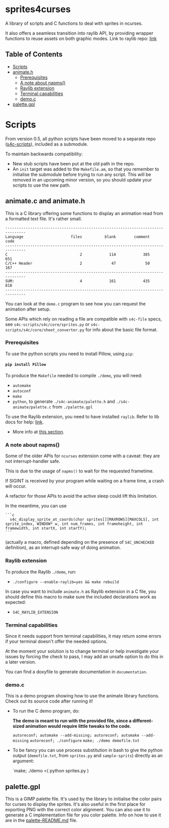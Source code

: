 # sprites4curses

  A library of scripts and C functions to deal with sprites in ncurses.

  It also offers a seamless transition into raylib API, by providing wrapper functions to reuse assets on both graphic modes. Link to raylib repo: [link](https://github.com/raysan5/raylib)

## Table of Contents

+ [Scripts](#scripts)
+ [animate.h](#animate)
  + [Prerequisites](#prerequisites_animate)
  + [A note about napms()](#napms_note)
  + [Raylib extension](#raylib_ext)
  + [Terminal capabilities](#terminal_capabilities)
  + [demo.c](#demo_c)
+ [palette.gpl](#palette_gpl)

# Scripts <a name = "scripts"></a>

  From version 0.5, all python scripts have been moved to a separate repo ([s4c-scripts](https://github.com/jgabaut/s4c-scripts)), included as a submodule.

  To maintain backwards compatibility:
  - New stub scripts have been put at the old path in the repo.
  - An `init` target was added to the `Makefile.am`, so that you remember to initialise the submodule before trying to run any script.
  This will be removed in an upcoming minor version, so you should update your scripts to use the new path.

## animate.c and animate.h <a name = "animate"></a>

  This is a C library offering some functions to display an animation read from a formatted text file. It's rather small.

  ```
  -------------------------------------------------------------------------------
  Language                     files          blank        comment           code
  -------------------------------------------------------------------------------
  C                                2            114            385            651
  C/C++ Header                     2             47             50            167
  -------------------------------------------------------------------------------
  SUM:                             4            161            435            818
  -------------------------------------------------------------------------------
  ```

  You can look at the `demo.c` program to see how you can request the animation after setup.

  Some APIs which rely on reading a file are compatible with `s4c-file` specs, see `s4c-scripts/s4c/core/sprites.py` or `s4c-scripts/s4c/core/sheet_converter.py` for info about the basic file format.

### Prerequisites <a name = "prerequisites_animate"></a>

  To use the python scripts you need to install Pillow, using `pip`:

#### `pip install Pillow`

  To produce the `Makefile` needed to compile `./demo`, you will need:

  - `automake`
  - `autoconf`
  - `make`
  - `python`, to generate `./s4c-animate/palette.h` and `./s4c-animate/palette.c` from `./palette.gpl`

  To use the Raylib extension, you need to have installed `raylib`. Refer to lib docs for help: [link](https://github.com/raysan5/raylib#build-and-installation).
  - More info at [this section](#raylib_ext).

### A note about napms() <a name = "napms_note"></a>

  Some of the older APIs for `ncurses` extension come with a caveat: they are not interrupt-handler safe.

  This is due to the usage of `napms()` to wait for the requested frametime.

  If SIGINT is received by your program while waiting on a frame time, a crash will occur.

  A refactor for those APIs to avoid the active sleep could lift this limitation.

  In the meantime, you can use

    ```c
      s4c_display_sprite_at_coords(char sprites[][MAXROWS][MAXCOLS], int sprite_index, WINDOW* w, int num_frames, int frameheight, int framewidth, int startX, int startY);
    ```
  (actually a macro, defined depending on the presence of `S4C_UNCHECKED` definition), as an interrupt-safe way of doing animation.

### Raylib extension <a name = "raylib_ext"></a>

  To produce the Raylib `./demo`, run:

  - `./configure --enable-raylib=yes && make rebuild`

  In case you want to include `animate.h` as Raylib extension in a C file, you should define this macro to make sure the included declarations work as expected:

  - `S4C_RAYLIB_EXTENSION`

### Terminal capabilities <a name = "terminal_capabilities"></a>

  Since it needs support from terminal capabilities, it may return some errors if your terminal doesn't offer the needed options.

  At the moment your solution is to change terminal or help investigate your issues by forcing the check to pass, I may add an unsafe option to do this in a later version.

  You can find a doxyfile to generate documentation in `documentation`.

### demo.c <a name = "demo_c"></a>

  This is a demo program showing how to use the animate library functions. Check out its source code after running it!

  - To run the C demo program, do:

    **The demo is meant to run with the provided file, since a different-sized animation would require little tweaks to the code.**

    `autoreconf; automake --add-missing; autoreconf; automake --add-missing`
    `autoreconf; ./configure`
    `make; ./demo demofile.txt`

  - To be fancy you can use process substitution in bash to give the python output (`demofile.txt`, from `sprites.py` and `sample-sprits`) directly as an argument:

    `make; ./demo <( python sprites.py <directory> )

## palette.gpl <a name = "palette_gpl"></a>

This is a GIMP palette file.
It's used by the library to initialise the color pairs for curses to display the sprites.
It's also useful in the first place for exporting PNG with the correct color alignment.
You can also use it to generate a C implementation file for you color palette.
Info on how to use it are in the [palette-README.md](./palette-README.md) file.
